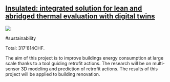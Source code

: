 ## [Insulated: integrated solution for lean and abridged thermal evaluation with digital twins](https://www.aramis.admin.ch/Grunddaten/?ProjectID=53471)

![](images/insulated.gif)

#sustainability  

Total: 317'814CHF.

The aim of this project is to improve buildings energy consumption at large scale thanks to a tool guiding retrofit actions. The research will be on multi-sensor 3D modeling and prediction of retrofit actions. The results of this project will be applied to building renovation.